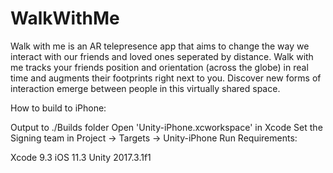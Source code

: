 # WalkWithMe
Walk with me is an AR telepresence app that aims to change the way we interact with our friends and loved ones seperated by distance. Walk with me tracks your friends position and orientation (across the globe) in real time and augments their footprints right next to you. Discover new forms of interaction emerge between people in this virtually shared space.


How to build to iPhone:

Output to ./Builds folder
Open 'Unity-iPhone.xcworkspace' in Xcode
Set the Signing team in Project -> Targets -> Unity-iPhone
Run
Requirements:

Xcode 9.3
iOS 11.3
Unity 2017.3.1f1
